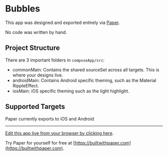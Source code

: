 # Bubbles

This app was designed and exported entirely via [Paper](https://builtwithpaper.com).

No code was written by hand.

## Project Structure

There are 3 important folders in `composeApp/src`:

- commonMain: Contains the shared sourceSet across all targets. This is where your designs live.
- androidMain: Contains Android specific theming, such as the Material RippleEffect.
- iosMain: iOS specific theming such as the light highlight. 

## Supported Targets

Paper currently exports to iOS and Android

---

[Edit this app live from your browser by clicking here](https://builtwithpaper.com/app/?app_template=bubbles).

Try Paper for yourself for free at [https://builtwithpaper.com](https://builtwithpaper.com).